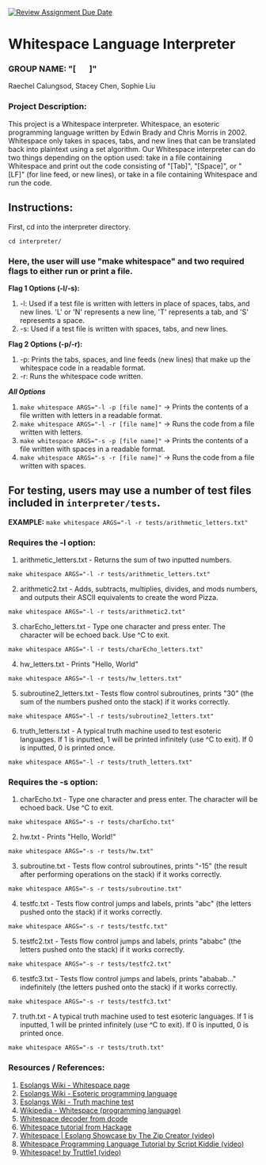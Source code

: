 [![Review Assignment Due Date](https://classroom.github.com/assets/deadline-readme-button-22041afd0340ce965d47ae6ef1cefeee28c7c493a6346c4f15d667ab976d596c.svg)](https://classroom.github.com/a/am3xLbu5)

# Whitespace Language Interpreter

### GROUP NAME: "[&nbsp;&nbsp;&nbsp;&nbsp;&nbsp;&nbsp;&nbsp;]"

Raechel Calungsod, Stacey Chen, Sophie Liu

### Project Description:
This project is a Whitespace interpreter. Whitespace, an esoteric programming language written
by Edwin Brady and Chris Morris in 2002. Whitespace only takes in spaces, tabs, and new lines
that can be translated back into plaintext using a set algorithm. Our Whitespace interpreter
can do two things depending on the option used: take in a file containing Whitespace and print
out the code consisting of "[Tab]", "[Space]", or "[LF]" (for line feed, or new lines), or take
in a file containing Whitespace and run the code.

## Instructions:

First, cd into the interpreter directory.

```shell
cd interpreter/
```

### Here, the user will use "make whitespace" and two required flags to either run or print a file.

**Flag 1 Options (-l/-s):**
1. -l: Used if a test file is written with letters in place of spaces, tabs, and new lines. 'L' or 'N' represents a new line, 'T' represents a tab, and 'S' represents a space.
2. -s: Used if a test file is written with spaces, tabs, and new lines.

**Flag 2 Options (-p/-r):**
1. -p: Prints the tabs, spaces, and line feeds (new lines) that make up the whitespace code in a readable format.
2. -r: Runs the whitespace code written.

***All Options***
1. `make whitespace ARGS="-l -p [file name]"` -> Prints the contents of a file written with letters in a readable format.
2. `make whitespace ARGS="-l -r [file name]"` -> Runs the code from a file written with letters.
3. `make whitespace ARGS="-s -p [file name]"` -> Prints the contents of a file written with spaces in a readable format.
4. `make whitespace ARGS="-s -r [file name]"` -> Runs the code from a file written with spaces.

## For testing, users may use a number of test files included in `interpreter/tests`.
**EXAMPLE:** `make whitespace ARGS="-l -r tests/arithmetic_letters.txt"`

### Requires the -l option:
1. arithmetic_letters.txt - Returns the sum of two inputted numbers.
```shell
make whitespace ARGS="-l -r tests/arithmetic_letters.txt"
```
2. arithmetic2.txt - Adds, subtracts, multiplies, divides, and mods numbers, and outputs their ASCII equivalents to create the word Pizza.
```shell
make whitespace ARGS="-l -r tests/arithmetic2.txt"
```
3. charEcho_letters.txt - Type one character and press enter. The character will be echoed back. Use ^C to exit.
```shell
make whitespace ARGS="-l -r tests/charEcho_letters.txt"
```
4. hw_letters.txt -  Prints "Hello, World"
```shell
make whitespace ARGS="-l -r tests/hw_letters.txt"
```
5. subroutine2_letters.txt - Tests flow control subroutines, prints "30" (the sum of the numbers pushed onto the stack) if it works correctly.
```shell
make whitespace ARGS="-l -r tests/subroutine2_letters.txt"  
```
6. truth_letters.txt - A typical truth machine used to test esoteric languages. If 1 is inputted, 1 will be printed infinitely (use ^C to exit). If 0 is inputted, 0 is printed once.
```shell
make whitespace ARGS="-l -r tests/truth_letters.txt"  
```

### Requires the -s option:
1. charEcho.txt - Type one character and press enter. The character will be echoed back. Use ^C to exit.
```shell
make whitespace ARGS="-s -r tests/charEcho.txt"
```
2. hw.txt - Prints "Hello, World!"
```shell
make whitespace ARGS="-s -r tests/hw.txt"
```
3. subroutine.txt - Tests flow control subroutines, prints "-15" (the result after performing operations on the stack) if it works correctly.
```shell
make whitespace ARGS="-s -r tests/subroutine.txt"
```
4. testfc.txt - Tests flow control jumps and labels, prints "abc" (the letters pushed onto the stack) if it works correctly.
```shell
make whitespace ARGS="-s -r tests/testfc.txt"
```
5. testfc2.txt - Tests flow control jumps and labels, prints "ababc" (the letters pushed onto the stack) if it works correctly.
```shell
make whitespace ARGS="-s -r tests/testfc2.txt"
```
6. testfc3.txt - Tests flow control jumps and labels, prints "ababab..." indefinitely (the letters pushed onto the stack) if it works correctly.
```shell
make whitespace ARGS="-s -r tests/testfc3.txt"
```
7. truth.txt - A typical truth machine used to test esoteric languages. If 1 is inputted, 1 will be printed infinitely (use ^C to exit). If 0 is inputted, 0 is printed once.
```shell
make whitespace ARGS="-s -r tests/truth.txt"  
```

### Resources / References:

1. [Esolangs Wiki - Whitespace page](https://esolangs.org/wiki/Whitespace)
2. [Esolangs Wiki - Esoteric programming language](https://esolangs.org/wiki/Esoteric_programming_language)
3. [Esolangs Wiki - Truth machine test](https://esolangs.org/wiki/Truth-machine)
4. [Wikipedia - Whitespace (programming language)](https://en.wikipedia.org/wiki/Whitespace_(programming_language))
5. [Whitespace decoder from dcode](https://www.dcode.fr/whitespace-language)
6. [Whitespace tutorial from Hackage](https://hackage.haskell.org/package/whitespace-0.4/src/docs/tutorial.html)
7. [Whitespace | Esolang Showcase by The Zip Creator (video)](https://www.youtube.com/watch?v=O406bEHAOcc)
8. [Whitespace Programming Language Tutorial by Script Kiddie (video)](https://www.youtube.com/watch?v=ea7HZ96dwqs)
9. [ Whitespace! by Truttle1 (video)](https://www.youtube.com/watch?v=dIZM68voaY8)
